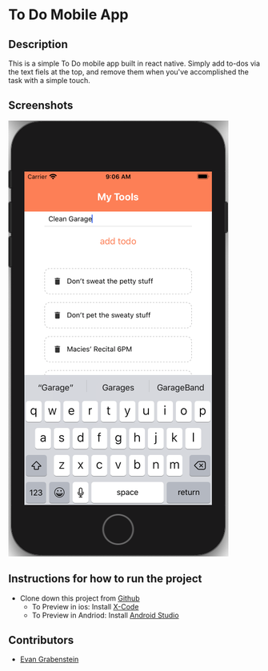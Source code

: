 # To Do Mobile App

## Description
This is a simple To Do mobile app built in react native. Simply add to-dos via the text fiels at the top, and remove them when you've accomplished the task with a simple touch.

## Screenshots
![App Prievew](https://github.com/evangdesigns/To-do-List-Mobile-App/blob/master/assets/Screen%20Shot%202020-06-12%20at%209.06.09%20AM.png?raw=true)

## Instructions for how to run the project
* Clone down this project from [Github](https://github.com/evangdesigns/To-do-List-Mobile-App)
  * To Preview in ios: Install [X-Code](https://apps.apple.com/us/app/xcode/id497799835)
  * To Preview in Andriod: Install [Android Studio](https://developer.android.com/studio)

## Contributors
* [Evan Grabenstein](https://github.com/evangdesigns)
